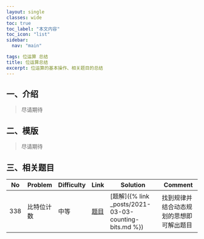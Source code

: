 ```yaml
---
layout: single
classes: wide
toc: true
toc_label: "本文内容"
toc_icon: "list"
sidebar:
  nav: "main"

tags: 位运算 总结
title: 位运算总结
excerpt: 位运算的基本操作、相关题目的总结
---
```



## 一、介绍

> 尽请期待

## 二、模版

> 尽请期待

## 三、相关题目

   | No  | Problem    | Difficulty | Link     | Solution                      | Comment |
   | --- | ---------- | ---------- | -------- | ----------------------------- | ------- |
   | 338 | 比特位计数 | 中等       | [题目](https://leetcode-cn.com/problems/counting-bits/) | [题解]({% link _posts/2021-03-03-counting-bits.md %}) |     找到规律并结合动态规划的思想即可解出题目    |
   